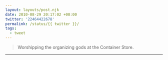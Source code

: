 ```yaml
---
layout: layouts/post.njk
date: 2010-08-29 20:17:02 +00:00
twitter: '22464422678'
permalink: /status/{{ twitter }}/
tags: 
  - tweet
---
```


> Worshipping the organizing gods at the Container Store.

---
